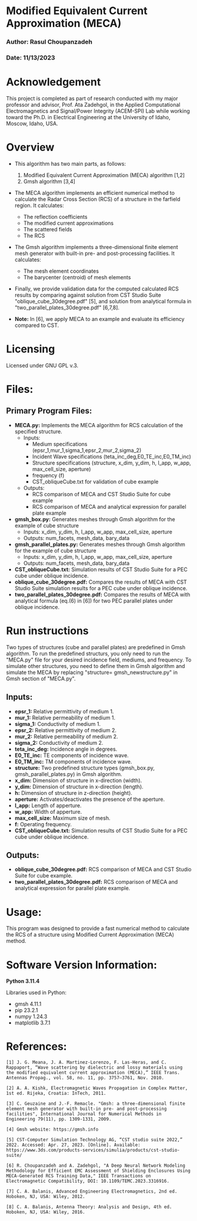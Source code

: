 # Modified Equivalent Current Approximation (MECA)
### Author: Rasul Choupanzadeh
### Date: 11/13/2023

# Acknowledgement
This project is completed as part of research conducted with my major professor and advisor, Prof. Ata Zadehgol, in the Applied Computational Electromagnetics and Signal/Power Integrity (ACEM-SPI) Lab while working toward the Ph.D. in Electrical Engineering at the University of Idaho, Moscow, Idaho, USA. 

# Overview
- This algorithm has two main parts, as follows:
    1. Modified Equivalent Current Approximation (MECA) algorithm [1,2]
    2. Gmsh algorithm [3,4]

- The MECA algorithm implements an efficient numerical method to calculate the Radar Cross Section (RCS) of a structure in the farfield region. It calculates:
    * The reflection coefficients 
    * The modified current approximations
    * The scattered fields 
    * The RCS

- The Gmsh algorithm implements a three-dimensional finite element mesh generator with built-in pre- and post-processing facilities. It calculates:
    * The mesh element coordinates
    * The barycenter (centroid) of mesh elements

- Finally, we provide validation data for the computed calculated RCS results by comparing against solution from CST Studio Suite "oblique_cube_30degree.pdf" [5], and solution from analytical formula in "two_parallel_plates_30degree.pdf" [6,7,8].
- **Note:** In [6], we apply MECA to an example and evaluate its efficiency compared to CST.

# Licensing
Licensed under GNU GPL v.3.

# Files:

## Primary Program Files:
- **MECA.py:** Implements the MECA algorithm for RCS calculation of the specified structure.
    * Inputs: 
		- Medium specifications (epsr_1,mur_1,sigma_1,epsr_2,mur_2,sigma_2)
		- Incident Wave specifications (teta_inc_deg,E0_TE_inc,E0_TM_inc)
		- Structure specifications (structure, x_dim, y_dim, h, l_app, w_app, max_cell_size, aperture)
		- frequency (f)
		- CST_obliqueCube.txt for validation of cube example
    * Outputs: 
		- RCS comparison of MECA and CST Studio Suite for cube example
		- RCS comparison of MECA and analytical expression for parallel plate example  
- **gmsh_box.py:** Generates meshes through Gmsh algorithm for the example of cube structure 
    * Inputs: x_dim, y_dim, h, l_app, w_app, max_cell_size, aperture 
    * Outputs: num_facets, mesh_data, bary_data
- **gmsh_parallel_plates.py:** Generates meshes through Gmsh algorithm for the example of cube structure 
    * Inputs: x_dim, y_dim, h, l_app, w_app, max_cell_size, aperture
    * Outputs: num_facets, mesh_data, bary_data
- **CST_obliqueCube.txt:** Simulation results of CST Studio Suite for a PEC cube under oblique incidence.
- **oblique_cube_30degree.pdf:** Compares the results of MECA with CST Studio Suite simulation results for a PEC cube under oblique incidence.
- **two_parallel_plates_30degree.pdf:** Compares the results of MECA with analytical formula (eq.(6) in [6]) for two PEC parallel plates under oblique incidence. 


# Run instructions
Two types of structures (cube and parallel plates) are predefined in Gmsh algorithm. To run the predefined structurs, you only need to run the "MECA.py" file for your desired incidence field, mediums, and frequency. To simulate other structures, you need to define them in Gmsh algorithm and simulate the MECA by replacing "structure= gmsh_newstructure.py" in Gmsh section of "MECA.py".


## Inputs:
- **epsr_1:** Relative permittivity of medium 1.
- **mur_1:** Relative permeability  of medium 1.
- **sigma_1:** Conductivity of medium 1.
- **epsr_2:** Relative permittivity of medium 2.
- **mur_2:** Relative permeability  of medium 2.
- **sigma_2:** Conductivity of medium 2.
- **teta_inc_deg:** Incidence angle in degrees.
- **E0_TE_inc:** TE components of incidence wave.
- **E0_TM_inc:** TM components of incidence wave.
- **structure:** Two predefined structure types (gmsh_box.py, gmsh_parallel_plates.py) in Gmsh algorithm. 
- **x_dim:** Dimension of structure in x-direction (width). 
- **y_dim:** Dimension of structure in x-direction (length). 
- **h:** Dimension of structure in z-direction (height). 
- **aperture:** Activates/deactivates the presence of the aperture.
- **l_app:** Length of apperture. 
- **w_app:** Width of apperture. 
- **max_cell_size:** Maximum size of mesh. 
- **f:** Operating frequency.
- **CST_obliqueCube.txt:** Simulation results of CST Studio Suite for a PEC cube under oblique incidence.  


## Outputs:
- **oblique_cube_30degree.pdf:** RCS comparison of MECA and CST Studio Suite for cube example.
- **two_parallel_plates_30degree.pdf:** RCS comparison of MECA and analytical expression for parallel plate example.

# Usage:
This program was designed to provide a fast numerical method to calculate the RCS of a structure using Modified Current Approximation (MECA) method. 

# Software Version Information:
**Python 3.11.4**

Libraries used in Python:
   * gmsh	        4.11.1
   * pip		23.2.1
   * numpy		1.24.3
   * matplotlib	        3.7.1


# References:
```
[1] J. G. Meana, J. A. Martinez-Lorenzo, F. Las-Heras, and C. Rappaport, “Wave scattering by dielectric and lossy materials using the modified equivalent current approximation (MECA),” IEEE Trans. Antennas Propag., vol. 58, no. 11, pp. 3757–3761, Nov. 2010.

[2] A. A. Kishk, Electromagnetic Waves Propagation in Complex Matter, 1st ed. Rijeka, Croatia: InTech, 2011.

[3] C. Geuzaine and J.-F. Remacle. "Gmsh: a three-dimensional finite element mesh generator with built-in pre- and post-processing facilities", International Journal for Numerical Methods in Engineering 79(11), pp. 1309-1331, 2009.

[4] Gmsh website: https://gmsh.info

[5] CST-Computer Simulation Technology AG, “CST studio suite 2022,” 2022. Accessed: Apr. 27, 2023. [Online]. Available: https://www.3ds.com/products-services/simulia/products/cst-studio-suite/

[6] R. Choupanzadeh and A. Zadehgol, "A Deep Neural Network Modeling Methodology for Efficient EMC Assessment of Shielding Enclosures Using MECA-Generated RCS Training Data," IEEE Transactions on Electromagnetic Compatibility, DOI: 10.1109/TEMC.2023.3316916.
 
[7] C. A. Balanis, Advanced Engineering Electromagnetics, 2nd ed. Hoboken, NJ, USA: Wiley, 2012.

[8] C. A. Balanis, Antenna Theory: Analysis and Design, 4th ed. Hoboken, NJ, USA: Wiley, 2016.

```
